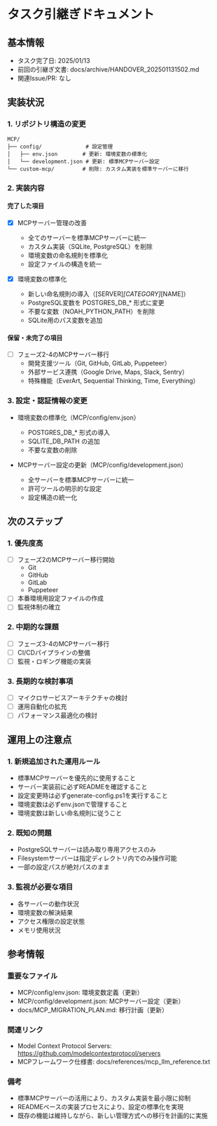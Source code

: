 # タスク引継ぎドキュメント

## 基本情報

- タスク完了日: 2025/01/13
- 前回の引継ぎ文書: docs/archive/HANDOVER_202501131502.md
- 関連Issue/PR: なし

## 実装状況

### 1. リポジトリ構造の変更

```
MCP/
├── config/              # 設定管理
│   ├── env.json        # 更新: 環境変数の標準化
│   └── development.json # 更新: 標準MCPサーバー設定
└── custom-mcp/         # 削除: カスタム実装を標準サーバーに移行
```

### 2. 実装内容

#### 完了した項目

- [x] MCPサーバー管理の改善
  - 全てのサーバーを標準MCPサーバーに統一
  - カスタム実装（SQLite, PostgreSQL）を削除
  - 環境変数の命名規則を標準化
  - 設定ファイルの構造を統一

- [x] 環境変数の標準化
  - 新しい命名規則の導入（[SERVER]_[CATEGORY]_[NAME]）
  - PostgreSQL変数を POSTGRES_DB_* 形式に変更
  - 不要な変数（NOAH_PYTHON_PATH）を削除
  - SQLite用のパス変数を追加

#### 保留・未完了の項目

- [ ] フェーズ2-4のMCPサーバー移行
  - 開発支援ツール（Git, GitHub, GitLab, Puppeteer）
  - 外部サービス連携（Google Drive, Maps, Slack, Sentry）
  - 特殊機能（EverArt, Sequential Thinking, Time, Everything）

### 3. 設定・認証情報の変更

- 環境変数の標準化（MCP/config/env.json）
  - POSTGRES_DB_* 形式の導入
  - SQLITE_DB_PATH の追加
  - 不要な変数の削除

- MCPサーバー設定の更新（MCP/config/development.json）
  - 全サーバーを標準MCPサーバーに統一
  - 許可ツールの明示的な設定
  - 設定構造の統一化

## 次のステップ

### 1. 優先度高

- [ ] フェーズ2のMCPサーバー移行開始
  - Git
  - GitHub
  - GitLab
  - Puppeteer
- [ ] 本番環境用設定ファイルの作成
- [ ] 監視体制の確立

### 2. 中期的な課題

- [ ] フェーズ3-4のMCPサーバー移行
- [ ] CI/CDパイプラインの整備
- [ ] 監視・ロギング機能の実装

### 3. 長期的な検討事項

- [ ] マイクロサービスアーキテクチャの検討
- [ ] 運用自動化の拡充
- [ ] パフォーマンス最適化の検討

## 運用上の注意点

### 1. 新規追加された運用ルール

- 標準MCPサーバーを優先的に使用すること
- サーバー実装前に必ずREADMEを確認すること
- 設定変更時は必ずgenerate-config.ps1を実行すること
- 環境変数は必ずenv.jsonで管理すること
- 環境変数は新しい命名規則に従うこと

### 2. 既知の問題

- PostgreSQLサーバーは読み取り専用アクセスのみ
- Filesystemサーバーは指定ディレクトリ内でのみ操作可能
- 一部の設定パスが絶対パスのまま

### 3. 監視が必要な項目

- 各サーバーの動作状況
- 環境変数の解決結果
- アクセス権限の設定状態
- メモリ使用状況

## 参考情報

### 重要なファイル

- MCP/config/env.json: 環境変数定義（更新）
- MCP/config/development.json: MCPサーバー設定（更新）
- docs/MCP_MIGRATION_PLAN.md: 移行計画（更新）

### 関連リンク

- Model Context Protocol Servers: https://github.com/modelcontextprotocol/servers
- MCPフレームワーク仕様書: docs/references/mcp_llm_reference.txt

### 備考

- 標準MCPサーバーの活用により、カスタム実装を最小限に抑制
- READMEベースの実装プロセスにより、設定の標準化を実現
- 既存の機能は維持しながら、新しい管理方式への移行を計画的に実施
